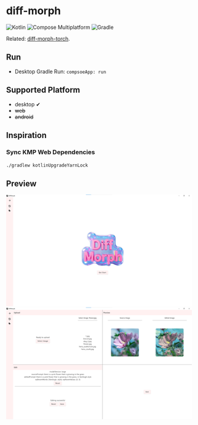 # diff-morph

![Kotlin](https://img.shields.io/badge/Kotlin-2.1.0-7F52FF?logo=kotlin)
![Compose Multiplatform](https://img.shields.io/badge/Compose_Multiplatform-1.7.0-4285F4?logo=jetpackcompose)
![Gradle](https://img.shields.io/badge/Gradle-8.5.2-02303A?logo=gradle)

Related: [diff-morph-torch](https://github.com/Osiris-tevin/diff-morph-torch).

## Run

- Desktop Gradle Run: `compsoeApp: run`

## Supported Platform

- desktop ✔
- ~~web~~
- ~~android~~

## Inspiration

### Sync KMP Web Dependencies

`./gradlew kotlinUpgradeYarnLock`

## Preview

![](img_preview_1.png)
![](img_preview_2.png)
